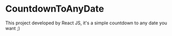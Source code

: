 # CountdownToAnyDate

This project developed by React JS, it's a simple countdown to any date you want ;)
